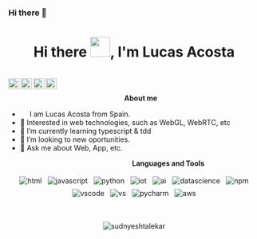### Hi there 👋

<h1 align="center">Hi there <img src="https://github.com/sudnyeshtalekar/sudnyeshtalekar/blob/master/Assets/Hi.gif" width="40px">, I'm Lucas Acosta</h1>
<br />
<a href="https://twitter.com/lunactec">
  <img align="left" alt="lucasacosta's Twitter" width="22px" src="https://cdn.jsdelivr.net/npm/simple-icons@v3/icons/twitter.svg" />
</a>
<a href="https://linkedin.com/in/lucas-acosta-bravo">
  <img align="left" alt="Sudnyesh's Linkdein" width="22px" src="https://cdn.jsdelivr.net/npm/simple-icons@v3/icons/linkedin.svg" />
</a>
<a href="https://github.com/LunacTec">
  <img align="left" alt="Sudnyesh's Github" width="22px" src="https://cdn.jsdelivr.net/npm/simple-icons@v3/icons/github.svg" />
</a>
<a href="https://lucasacosta.vercel.app">
  <img align="left"  width="22px" src="https://cdn.jsdelivr.net/npm/simple-icons@3.2.0/icons/write-dot-as.svg" />
</a>
<br />



&nbsp;&nbsp;&nbsp;&nbsp;&nbsp;&nbsp;&nbsp;&nbsp;&nbsp;&nbsp;&nbsp;&nbsp;&nbsp;&nbsp;&nbsp;&nbsp;&nbsp;&nbsp;&nbsp;&nbsp;&nbsp;&nbsp;&nbsp;&nbsp;&nbsp;&nbsp;&nbsp;&nbsp;&nbsp;&nbsp;&nbsp;&nbsp;&nbsp;&nbsp;&nbsp;&nbsp;&nbsp;&nbsp;&nbsp;&nbsp;&nbsp;&nbsp;&nbsp;&nbsp;&nbsp;&nbsp;&nbsp;&nbsp;&nbsp;&nbsp;&nbsp;&nbsp;&nbsp;&nbsp;&nbsp;&nbsp;&nbsp;&nbsp;&nbsp;<b>About me</b> <br>
- <img src ="https://s3.amazonaws.com/pix.iemoji.com/images/emoji/apple/ios-12/256/boy-light-skin-tone.png" height= 15px width = 15px> I am Lucas Acosta from Spain.
- 🔭 Interested in web technologies, such as WebGL, WebRTC, etc
- 🌱 I’m currently learning typescript & tdd
- 👯 I’m looking to new oportunities.
- 💬 Ask me about Web, App, etc.

&nbsp;&nbsp;&nbsp;&nbsp;&nbsp;&nbsp;&nbsp;&nbsp;&nbsp;&nbsp;&nbsp;&nbsp;&nbsp;&nbsp;&nbsp;&nbsp;&nbsp;&nbsp;&nbsp;&nbsp;&nbsp;&nbsp;&nbsp;&nbsp;&nbsp;&nbsp;&nbsp;&nbsp;&nbsp;&nbsp;&nbsp;&nbsp;&nbsp;&nbsp;&nbsp;&nbsp;&nbsp;&nbsp;&nbsp;&nbsp;&nbsp;&nbsp;&nbsp;&nbsp;&nbsp;&nbsp;&nbsp;&nbsp;&nbsp;&nbsp;&nbsp;&nbsp;&nbsp;&nbsp;&nbsp;&nbsp;&nbsp;&nbsp;&nbsp;&nbsp;&nbsp;&nbsp;&nbsp;<b>Languages and Tools</b> <br>

<p align="center">
 <img src="https://github.com/sudnyeshtalekar/sudnyeshtalekar/blob/master/Assets/html.svg" alt="html" style="vertical-align:top; margin:4px">
 <img src="https://github.com/sudnyeshtalekar/sudnyeshtalekar/blob/master/Assets/javascript.svg" alt="javascript" style="vertical-align:top; margin:4px">
 <img src="https://github.com/sudnyeshtalekar/sudnyeshtalekar/blob/master/Assets/python.svg" alt="python" style="vertical-align:top; margin:4px">
 <img src="https://github.com/sudnyeshtalekar/sudnyeshtalekar/blob/master/Assets/iot.svg" alt="iot" style="vertical-align:top; margin:4px">
 <img src="https://github.com/sudnyeshtalekar/sudnyeshtalekar/blob/master/Assets/ai.svg" alt="ai" style="vertical-align:top; margin:4px">
 <img src="https://github.com/sudnyeshtalekar/sudnyeshtalekar/blob/master/Assets/datascience.svg" alt="datascience" style="vertical-align:top; margin:4px">
 <img src="https://github.com/sudnyeshtalekar/sudnyeshtalekar/blob/master/Assets/npm.svg" alt="npm" style="vertical-align:top; margin:4px">
 <img src="https://github.com/sudnyeshtalekar/sudnyeshtalekar/blob/master/Assets/visualstudio_code.svg" alt="vscode" style="vertical-align:top; margin:4px">
 <img src="https://github.com/sudnyeshtalekar/sudnyeshtalekar/blob/master/Assets/visualstudio.svg" alt="vs" style="vertical-align:top; margin:4px">
 <img src="https://github.com/sudnyeshtalekar/sudnyeshtalekar/blob/master/Assets/jetbrains_pycharm.svg" alt="pycharm" style="vertical-align:top; margin:4px">
 <img src="https://github.com/sudnyeshtalekar/sudnyeshtalekar/blob/master/Assets/aws.svg" alt="aws" style="vertical-align:top; margin:4px">
</p>

<br />
<p align="center"> <img src="https://github-readme-stats.vercel.app/api?username=LunacTec&show_icons=true&theme=dark" alt="sudnyeshtalekar" /> 
</p>

